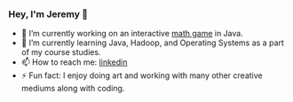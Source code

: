 ### Hey, I'm Jeremy 👋

- 🔭 I’m currently working on an interactive [math game](../../../math-game) in Java.
- 🌱 I’m currently learning Java, Hadoop, and Operating Systems as a part of my course studies.
- 📫 How to reach me: [linkedin](https://www.linkedin.com/in/jeremyaubrey/)
- ⚡ Fun fact: I enjoy doing art and working with many other creative mediums along with coding. 
